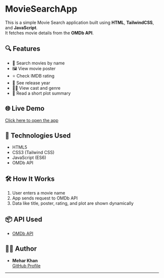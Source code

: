 # MovieSearchApp


This is a simple Movie Search application built using **HTML**, **TailwindCSS**, and **JavaScript**.  
It fetches movie details from the **OMDb API**.

## 🔍 Features

- 🔎 Search movies by name
- 🖼 View movie poster
- ⭐ Check IMDB rating
- 📅 See release year
- 👨‍🎤 View cast and genre
- 📜 Read a short plot summary

## 🌐 Live Demo

[Click here to open the app](https://mehar-khan0786.github.io/MovieSearchApp/film.html)

## 🚀 Technologies Used

- HTML5
- CSS3 (Tailwind CSS)
- JavaScript (ES6)
- OMDb API

## 🛠 How It Works

1. User enters a movie name
2. App sends request to OMDb API
3. Data like title, poster, rating, and plot are shown dynamically

## 📦 API Used

- [OMDb API](http://www.omdbapi.com/)

## 🙋‍♀️ Author

- **Mehar Khan**  
  [GitHub Profile](https://github.com/mehar-khan0786)

---
